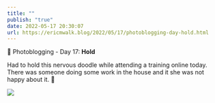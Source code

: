```yaml
---
title: ""
publish: "true"
date: 2022-05-17 20:30:07
url: https://ericmwalk.blog/2022/05/17/photoblogging-day-hold.html
---
```

📸 Photoblogging - Day 17: **Hold**

Had to hold this nervous doodle while attending a training online today. There was someone doing some work in the house and it she was not happy about it. 🐶

![](https://ericmwalk.blog/uploads/2022/0540ffc277.jpg)